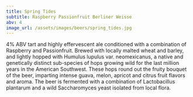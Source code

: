 ```yaml
---
title: Spring Tides
subtitle: Raspberry Passionfruit Berliner Weisse
abv: 4
image_url: /assets/images/beers/spring_tides.jpg
---
```

4% ABV tart and highly effervescent ale conditioned with a combination of Raspberry and Passionfruit. Brewed with locally malted wheat and barley, and lightly hopped with Humulus lupulus var. neomexicanus, a native and genetically distinct sub-species of hops growing wild for the last million years in the American Southwest. These hops round out the fruity bouquet of the beer, imparting intense guava, melon, apricot and citrus fruit flavors and aroma. The beer is fermented with a combination of Lactobacillus plantarum and a wild Saccharomyces yeast isolated from local flora.